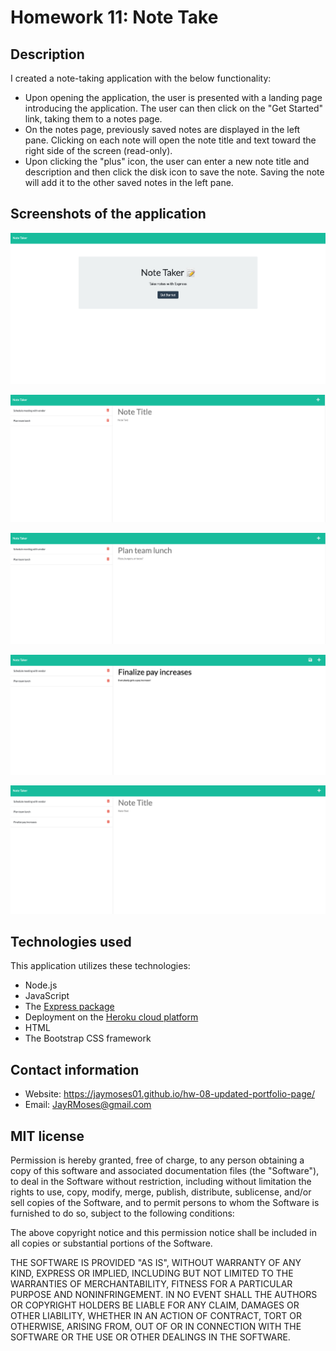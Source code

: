 # Homework 11: Note Take


## Description

I created a note-taking application with the below functionality:

* Upon opening the application, the user is presented with a landing page introducing the application. The user can then click on the "Get Started" link, taking them to a notes page.
* On the notes page, previously saved notes are displayed in the left pane. Clicking on each note will open the note title and text toward the right side of the screen (read-only).
* Upon clicking the "plus" icon, the user can enter a new note title and description and then click the disk icon to save the note. Saving the note will add it to the other saved notes in the left pane.


## Screenshots of the application

![image](./assets/note-taker-01.png)

![image](./assets/note-taker-02.png)

![image](./assets/note-taker-03.png)

![image](./assets/note-taker-04.png)

![image](./assets/note-taker-05.png)


## Technologies used

This application utilizes these technologies:

* Node.js
* JavaScript
* The [Express package](https://www.npmjs.com/package/express)
* Deployment on the [Heroku cloud platform](https//www.heroku.com)
* HTML
* The Bootstrap CSS framework


## Contact information

* Website: https://jaymoses01.github.io/hw-08-updated-portfolio-page/
* Email: JayRMoses@gmail.com


## MIT license

Permission is hereby granted, free of charge, to any person obtaining a copy
of this software and associated documentation files (the "Software"), to deal
in the Software without restriction, including without limitation the rights
to use, copy, modify, merge, publish, distribute, sublicense, and/or sell
copies of the Software, and to permit persons to whom the Software is
furnished to do so, subject to the following conditions:

The above copyright notice and this permission notice shall be included in all
copies or substantial portions of the Software.

THE SOFTWARE IS PROVIDED "AS IS", WITHOUT WARRANTY OF ANY KIND, EXPRESS OR
IMPLIED, INCLUDING BUT NOT LIMITED TO THE WARRANTIES OF MERCHANTABILITY,
FITNESS FOR A PARTICULAR PURPOSE AND NONINFRINGEMENT. IN NO EVENT SHALL THE
AUTHORS OR COPYRIGHT HOLDERS BE LIABLE FOR ANY CLAIM, DAMAGES OR OTHER
LIABILITY, WHETHER IN AN ACTION OF CONTRACT, TORT OR OTHERWISE, ARISING FROM,
OUT OF OR IN CONNECTION WITH THE SOFTWARE OR THE USE OR OTHER DEALINGS IN THE
SOFTWARE.